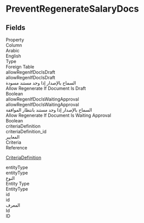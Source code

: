 # PreventRegenerateSalaryDocs

<ContentFilter/>

<div class='searchable'>

## Fields

<div class="nama-table">
<div class="row header-row">
<div class="cell">Property</div>
<div class="cell">Column</div>
<div class="cell">Arabic</div>
<div class="cell">English</div>
<div class="cell">Type</div>
<div class="cell">Foreign Table</div>
</div><div class="row searchable" id="allowRegenIfDocIsDraft">
<div class="cell" data-label="Property">allowRegenIfDocIsDraft</div>
<div class="cell" data-label="Column">allowRegenIfDocIsDraft</div>
<div class="cell" data-label="Arabic">السماح بالإصدار إذا وجد مستند مسودة</div>
<div class="cell" data-label="English">Allow Regenerate If Document Is Draft</div>
<div class="cell" data-label="Type">Boolean</div>

</div>

<div class="row searchable" id="allowRegenIfDocIsWaitingApproval">
<div class="cell" data-label="Property">allowRegenIfDocIsWaitingApproval</div>
<div class="cell" data-label="Column">allowRegenIfDocIsWaitingApproval</div>
<div class="cell" data-label="Arabic">السماح بالإصدار إذا وجد مستند بانتظار الموافقة</div>
<div class="cell" data-label="English">Allow Regenerate If Document Is Waiting Approval</div>
<div class="cell" data-label="Type">Boolean</div>

</div>

<div class="row searchable" id="criteriaDefinition">
<div class="cell" data-label="Property">criteriaDefinition</div>
<div class="cell" data-label="Column">criteriaDefinition_id</div>
<div class="cell" data-label="Arabic"> المعايير</div>
<div class="cell" data-label="English"> Criteria</div>
<div class="cell" data-label="Type">Reference</div>
<div class="cell" data-label="Foreign Table">

 [CriteriaDefinition](/modules/basic/CriteriaDefinition.md) 
</div>
</div>

<div class="row searchable" id="entityType">
<div class="cell" data-label="Property">entityType</div>
<div class="cell" data-label="Column">entityType</div>
<div class="cell" data-label="Arabic">النوع</div>
<div class="cell" data-label="English">Entity Type</div>
<div class="cell" data-label="Type">EntityType</div>

</div>

<div class="row searchable" id="id">
<div class="cell" data-label="Property">id</div>
<div class="cell" data-label="Column">id</div>
<div class="cell" data-label="Arabic">المعرف</div>
<div class="cell" data-label="English">Id</div>
<div class="cell" data-label="Type">ID</div>

</div>


</div>
</div>


